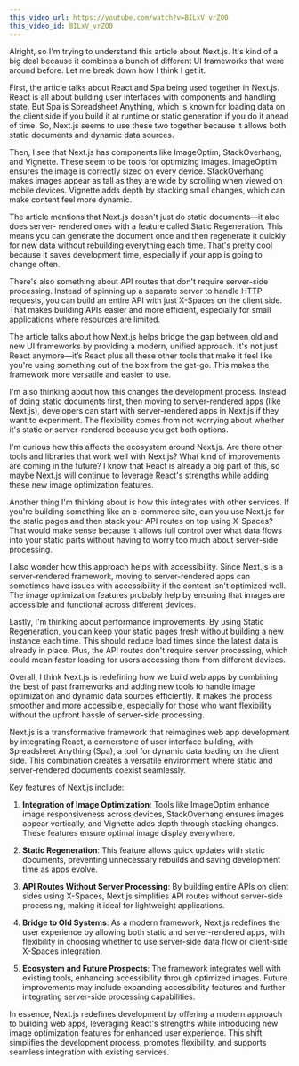 ```yaml
---
this_video_url: https://youtube.com/watch?v=BILxV_vrZO0
this_video_id: BILxV_vrZO0
---
```

<think>
Alright, so I'm trying to understand this article about Next.js. It's kind of a big deal because it combines a bunch of different UI frameworks that were around before. Let me break down how I think I get it.

First, the article talks about React and Spa being used together in Next.js. React is all about building user interfaces with components and handling state. But Spa is Spreadsheet Anything, which is known for loading data on the client side if you build it at runtime or static generation if you do it ahead of time. So, Next.js seems to use these two together because it allows both static documents and dynamic data sources.

Then, I see that Next.js has components like ImageOptim, StackOverhang, and Vignette. These seem to be tools for optimizing images. ImageOptim ensures the image is correctly sized on every device. StackOverhang makes images appear as tall as they are wide by scrolling when viewed on mobile devices. Vignette adds depth by stacking small changes, which can make content feel more dynamic.

The article mentions that Next.js doesn't just do static documents—it also does server- rendered ones with a feature called Static Regeneration. This means you can generate the document once and then regenerate it quickly for new data without rebuilding everything each time. That's pretty cool because it saves development time, especially if your app is going to change often.

There's also something about API routes that don't require server-side processing. Instead of spinning up a separate server to handle HTTP requests, you can build an entire API with just X-Spaces on the client side. That makes building APIs easier and more efficient, especially for small applications where resources are limited.

The article talks about how Next.js helps bridge the gap between old and new UI frameworks by providing a modern, unified approach. It's not just React anymore—it’s React plus all these other tools that make it feel like you're using something out of the box from the get-go. This makes the framework more versatile and easier to use.

I'm also thinking about how this changes the development process. Instead of doing static documents first, then moving to server-rendered apps (like Next.js), developers can start with server-rendered apps in Next.js if they want to experiment. The flexibility comes from not worrying about whether it's static or server-rendered because you get both options.

I'm curious how this affects the ecosystem around Next.js. Are there other tools and libraries that work well with Next.js? What kind of improvements are coming in the future? I know that React is already a big part of this, so maybe Next.js will continue to leverage React's strengths while adding these new image optimization features.

Another thing I'm thinking about is how this integrates with other services. If you're building something like an e-commerce site, can you use Next.js for the static pages and then stack your API routes on top using X-Spaces? That would make sense because it allows full control over what data flows into your static parts without having to worry too much about server-side processing.

I also wonder how this approach helps with accessibility. Since Next.js is a server-rendered framework, moving to server-rendered apps can sometimes have issues with accessibility if the content isn't optimized well. The image optimization features probably help by ensuring that images are accessible and functional across different devices.

Lastly, I'm thinking about performance improvements. By using Static Regeneration, you can keep your static pages fresh without building a new instance each time. This should reduce load times since the latest data is already in place. Plus, the API routes don't require server processing, which could mean faster loading for users accessing them from different devices.

Overall, I think Next.js is redefining how we build web apps by combining the best of past frameworks and adding new tools to handle image optimization and dynamic data sources efficiently. It makes the process smoother and more accessible, especially for those who want flexibility without the upfront hassle of server-side processing.
</think>

Next.js is a transformative framework that reimagines web app development by integrating React, a cornerstone of user interface building, with Spreadsheet Anything (Spa), a tool for dynamic data loading on the client side. This combination creates a versatile environment where static and server-rendered documents coexist seamlessly.

Key features of Next.js include:

1. **Integration of Image Optimization**: Tools like ImageOptim enhance image responsiveness across devices, StackOverhang ensures images appear vertically, and Vignette adds depth through stacking changes. These features ensure optimal image display everywhere.

2. **Static Regeneration**: This feature allows quick updates with static documents, preventing unnecessary rebuilds and saving development time as apps evolve.

3. **API Routes Without Server Processing**: By building entire APIs on client sides using X-Spaces, Next.js simplifies API routes without server-side processing, making it ideal for lightweight applications.

4. **Bridge to Old Systems**: As a modern framework, Next.js redefines the user experience by allowing both static and server-rendered apps, with flexibility in choosing whether to use server-side data flow or client-side X-Spaces integration.

5. **Ecosystem and Future Prospects**: The framework integrates well with existing tools, enhancing accessibility through optimized images. Future improvements may include expanding accessibility features and further integrating server-side processing capabilities.

In essence, Next.js redefines development by offering a modern approach to building web apps, leveraging React's strengths while introducing new image optimization features for enhanced user experience. This shift simplifies the development process, promotes flexibility, and supports seamless integration with existing services.
